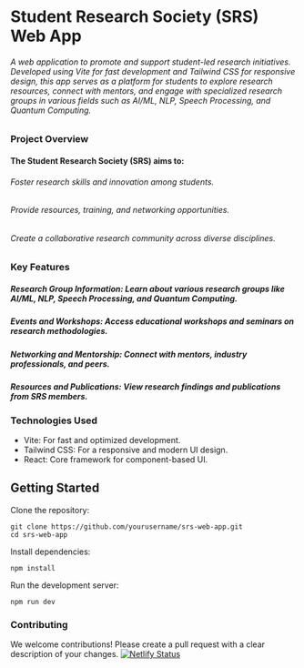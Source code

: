 # Student Research Society (SRS) Web App
###### A web application to promote and support student-led research initiatives. Developed using Vite for fast development and Tailwind CSS for responsive design, this app serves as a platform for students to explore research resources, connect with mentors, and engage with specialized research groups in various fields such as AI/ML, NLP, Speech Processing, and Quantum Computing.

### Project Overview
#### The Student Research Society (SRS) aims to:

###### Foster research skills and innovation among students.
###### Provide resources, training, and networking opportunities.
###### Create a collaborative research community across diverse disciplines.
### Key Features
##### Research Group Information: Learn about various research groups like AI/ML, NLP, Speech Processing, and Quantum Computing.
##### Events and Workshops: Access educational workshops and seminars on research methodologies.
##### Networking and Mentorship: Connect with mentors, industry professionals, and peers.
##### Resources and Publications: View research findings and publications from SRS members.
### Technologies Used
- Vite: For fast and optimized development.
- Tailwind CSS: For a responsive and modern UI design.
- React: Core framework for component-based UI.
## Getting Started
Clone the repository:

```
git clone https://github.com/yourusername/srs-web-app.git
cd srs-web-app
```
Install dependencies:

```
npm install
```
Run the development server:

```
npm run dev
```
### Contributing
We welcome contributions! Please create a pull request with a clear description of your changes.
[![Netlify Status](https://api.netlify.com/api/v1/badges/ba8c5a5f-898f-4b39-8c7a-b69fb718f02c/deploy-status)](https://app.netlify.com/sites/student-research-society-kiit/deploys)

